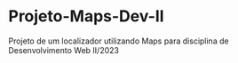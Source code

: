 # Projeto-Maps-Dev-II
Projeto de um localizador utilizando Maps para disciplina de Desenvolvimento Web II/2023
